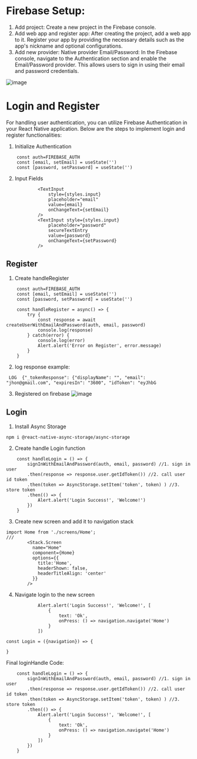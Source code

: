 # Firebase Setup:
1. Add project: Create a new project in the Firebase console.
2. Add web app and register app: After creating the project, add a web app to it. Register your app by providing the necessary details such as the app's nickname and optional configurations.
3. Add new provider: Native provider Email/Password: In the Firebase console, navigate to the Authentication section and enable the Email/Password provider. This allows users to sign in using their email and password credentials.

![image](https://github.com/ascaryaaa/react-native-authentication-authorization/assets/73589875/08c5067a-a07c-474b-a00f-050b2a8bc203)

# Login and Register
For handling user authentication, you can utilize Firebase Authentication in your React Native application. Below are the steps to implement login and register functionalities:
1. Initialize Authentication
```
    const auth=FIREBASE_AUTH
    const [email, setEmail] = useState('')
    const [password, setPassword] = useState('')
```
2. Input Fields
```
            <TextInput 
                style={styles.input} 
                placeholder="email"
                value={email}
                onChangeText={setEmail}
            />
            <TextInput style={styles.input} 
                placeholder="password"
                secureTextEntry
                value={password}
                onChangeText={setPassword}    
            />
```

## Register
1. Create handleRegister
```
    const auth=FIREBASE_AUTH
    const [email, setEmail] = useState('')
    const [password, setPassword] = useState('')

    const handleRegister = async() => {
        try {
            const response = await createUserWithEmailAndPassword(auth, email, password)
            console.log(response)
        } catch(error) {
            console.log(error)
            Alert.alert('Error on Register', error.message)
        }
    }
```

2. log response example:
```
 LOG  {"_tokenResponse": {"displayName": "", "email": "jhon@gmail.com", "expiresIn": "3600", "idToken": "eyJhbG
```


3. Registered on firebase
![image](https://github.com/ascaryaaa/react-native-authentication-authorization/assets/73589875/386e16de-3c11-46cf-b71e-baadd8dd9212)

## Login
1. Install Async Storage
```
npm i @react-native-async-storage/async-storage
```
2. Create handle Login function
```
    const handleLogin = () => {
        signInWithEmailAndPassword(auth, email, password) //1. sign in user
        .then(response => response.user.getIdToken()) //2. call user id token
        .then(token => AsyncStorage.setItem('token', token) ) //3. store token
        .then(() => {
            Alert.alert('Login Success!', 'Welcome!')
        }) 
    }
```
3. Create new screen and add it to navigation stack
```
import Home from './screens/Home';
///
        <Stack.Screen 
          name="Home" 
          component={Home} 
          options={{
            title:'Home',
            headerShown: false,
            headerTitleAlign: 'center'
          }}
        />
```
4. Navigate login to the new screen
```
            Alert.alert('Login Success!', 'Welcome!', [
                {
                    text: 'Ok',
                    onPress: () => navigation.navigate('Home')
                }
            ])
```
```
const Login = ({navigation}) => {

}
```
Final loginHandle Code:
```
    const handleLogin = () => {
        signInWithEmailAndPassword(auth, email, password) //1. sign in user
        .then(response => response.user.getIdToken()) //2. call user id token
        .then(token => AsyncStorage.setItem('token', token) ) //3. store token
        .then(() => {
            Alert.alert('Login Success!', 'Welcome!', [
                {
                    text: 'Ok',
                    onPress: () => navigation.navigate('Home')
                }
            ])
        }) 
    }
```
